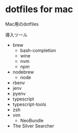 dotfiles for mac
====
Mac用のdotfiles

導入ツール
- brew
  - bash-completion
  - wine
  - nvm
  - npm
- nodebrew
  - node
- rbenv
- jenv
- pyenv
- typescript
- typescript-tools
- zsh
- vim
  - NeoBundle
- The Silver Searcher
